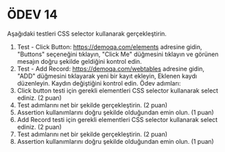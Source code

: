 # ÖDEV 14
Aşağıdaki testleri CSS selector kullanarak gerçekleştirin.
1. Test - Click Button:
https://demoqa.com/elements adresine gidin,
"Buttons" seçeneğini tıklayın,
"Click Me" düğmesini tıklayın ve görünen mesajın doğru şekilde geldiğini kontrol edin.
2. Test - Add Record:
https://demoqa.com/webtables adresine gidin,
"ADD" düğmesini tıklayarak yeni bir kayıt ekleyin,
Eklenen kaydı düzenleyin.
Kaydın değiştiğini kontrol edin.
Ödev adımları:
1. Click button testi için gerekli elementleri CSS selector kullanarak select ediniz. (2 puan)
2. Test adımlarını net bir şekilde gerçekleştirin. (2 puan)
3. Assertion kullanımlarını doğru şekilde olduğundan emin olun. (1 puan)
4. Add Record testi için gerekli elementleri CSS selector kullanarak select ediniz. (2 puan)
5. Test adımlarını net bir şekilde gerçekleştirin. (2 puan)
6. Assertion kullanımlarını doğru şekilde olduğundan emin olun. (1 puan)
